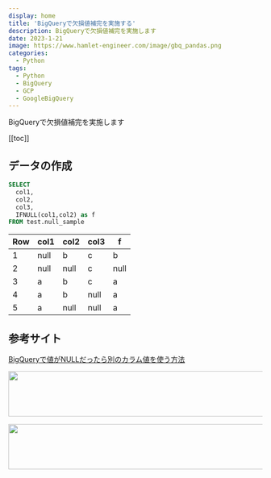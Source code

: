 ```yaml
---
display: home
title: 'BigQueryで欠損値補完を実施する'
description: BigQueryで欠損値補完を実施します
date: 2023-1-21
image: https://www.hamlet-engineer.com/image/gbq_pandas.png
categories: 
  - Python
tags:
  - Python
  - BigQuery
  - GCP
  - GoogleBigQuery
---
```

BigQueryで欠損値補完を実施します
<!-- https://www.hamlet-engineer.com -->
<!-- ![](/image/ChordDiagram.png) -->

<!-- more -->

<ClientOnly>
  <CallInArticleAdsense />
</ClientOnly>

[[toc]]

## データの作成

```SQL
SELECT 
  col1,
  col2,
  col3,
  IFNULL(col1,col2) as f
FROM test.null_sample
```

| Row | col1 | col2 | col3 | f |
| - | - | - | - | - |
| 1 | null | b | c | b |
| 2 | null | null | c | null |
| 3 | a | b | c | a |
| 4 | a | b | null | a |
| 5 | a | null | null | a |


## 参考サイト
[BigQueryで値がNULLだったら別のカラム値を使う方法](https://itips.krsw.biz/bigquery-how-to-use-alternative-column-value-in-case-of-null/#st-toc-h-2)


<ClientOnly>
  <CallInArticleAdsense />
</ClientOnly>

<!-- TechAcademy -->
<a href="//af.moshimo.com/af/c/click?a_id=2604050&p_id=1555&pc_id=2816&pl_id=29835&guid=ON" rel="nofollow" referrerpolicy="no-referrer-when-downgrade"><img src="//image.moshimo.com/af-img/0866/000000029835.jpg" width="728" height="90" style="border:none;"></a><img src="//i.moshimo.com/af/i/impression?a_id=2604050&p_id=1555&pc_id=2816&pl_id=29835" width="1" height="1" style="border:none;">

<!-- テックキャンプ -->
<a href="//af.moshimo.com/af/c/click?a_id=2641145&p_id=1770&pc_id=3386&pl_id=25847&guid=ON" rel="nofollow" referrerpolicy="no-referrer-when-downgrade"><img src="//image.moshimo.com/af-img/1115/000000025847.png" width="728" height="90" style="border:none;"></a><img src="//i.moshimo.com/af/i/impression?a_id=2641145&p_id=1770&pc_id=3386&pl_id=25847" width="1" height="1" style="border:none;">